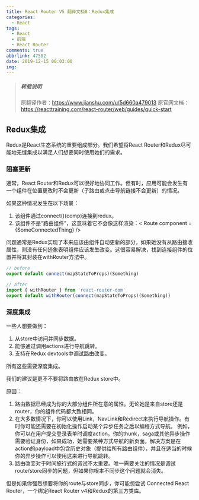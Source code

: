 ```yaml
---
title: React Router V5 翻译文档8：Redux集成
categories:
  - React
tags:
  - React
  - 前端
  - React Router
comments: true
abbrlink: 47582
date: 2019-12-15 00:03:00
img:
---
```

> ##### 转载说明
> 原翻译作者：https://www.jianshu.com/u/5d660a479013
> 原官网文档：https://reacttraining.com/react-router/web/guides/quick-start

## Redux集成
Redux是React生态系统的重要组成部分。我们希望将React Router和Redux尽可能地无缝集成以满足人们想要同时使用她们的需求。
### 阻塞更新
通常，React Router和Redux可以很好地协同工作。但有时，应用可能会发生有一个组件在位置更改时不会更新（子路由或点击导航链接不会更新）的情况。  

如果这种情况发生在以下场景：  
1. 该组件通过connect()(comp)连接到redux。
2. 该组件不是“路由组件”，这意味着它不会像这样渲染：< Route component = {SomeConnectedThing} />

问题通常是Redux实现了本来应该由组件自动更新的部分，如果她没有从路由接收属性，则没有任何迹象表明组件应该发生改变。这很容易解决，找到连接组件的位置并将其封装在withRouter方法中。
```js
// before
export default connect(mapStateToProps)(Something)

// after
import { withRouter } from 'react-router-dom'
export default withRouter(connect(mapStateToProps)(Something))

```
### 深度集成
一些人想要做到：
1. 从store中访问并同步数据。
2. 能够通过调用actions进行导航跳转。
3. 支持在Redux devtools中调试路由改变。  

所有这些需要深度集成。  

我们的建议是更不不要将路由放在Redux store中。  

原因：  
1. 路由数据已经成为你的大部分组件所在意的属性。无论她是来自store还是router，你的组件代码都大致相同。
2. 在大多数情况下，你可以使用Link，NavLink和Redirect来执行导航操作。有时你可能还需要在初始化操作启动某个异步任务之后以编程方式导航。
例如，你可以在用户提交登录表单时调度action。你的thunk，saga或其他异步操作需要验证身份，如果成功，她需要某种方式导航的新页面。解决方案是在action的payload中包含历史对象（提供给所有路由组件），并且在适当的时候你的异步操作可以使用这来进行导航跳转。
3. 路由改变对于时间旅行式的调试不太重要。唯一需要关注的情况是调试route/store同步的问题，但如果你根本不同步这个问题就会消失。  

但是如果你强烈想要将你的route与store同步，你可能想尝试 Connected React Router，一个绑定React Router v4和Redux的第三方类库。